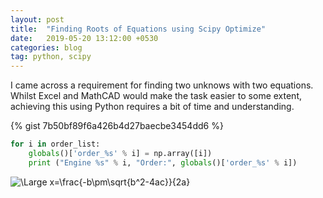 ```yaml
---
layout: post
title:  "Finding Roots of Equations using Scipy Optimize"
date:   2019-05-20 13:12:00 +0530
categories: blog
tag: python, scipy
---
```


<TESTING POST>

I came across a requirement for finding two unknows with two equations. Whilst Excel and MathCAD would make the task easier to some extent, achieving this using Python requires a bit of time and understanding.


{% gist 7b50bf89f6a426b4d27baecbe3454dd6 %}


```python
for i in order_list:
    globals()['order_%s' % i] = np.array([i])
    print ("Engine %s" % i, "Order:", globals()['order_%s' % i])
```

<img src="https://latex.codecogs.com/png.latex?\Large&space;x=\frac{-b\pm\sqrt{b^2-4ac}}{2a}" title="\Large x=\frac{-b\pm\sqrt{b^2-4ac}}{2a}" />
